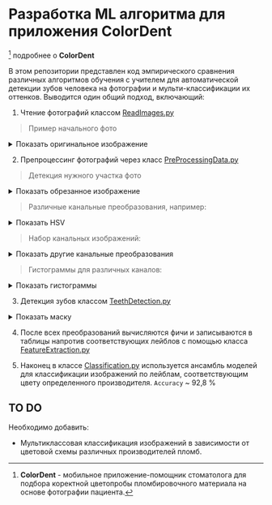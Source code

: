 # Разработка ML алгоритма для приложения ColorDent 

[^1] подробнее о **ColorDent**

[^1]: **ColorDent** - мобильное приложение-помощник стоматолога для подбора коректной цветопробы пломбировочного материала на основе фотографии пациента.

В этом репозитории представлен код эмпирического сравнения различных алгоритмов обучения с учителем для автоматической детекции зубов человека на фотографии и мульти-классификации их оттенков. Выводится один общий подход, включающий: 

1) Чтение фотографий классом [ReadImages.py](Experiment/Source/ReadImages.py)

> Пример начального фото 
<details>
  <summary>Показать оригинальное изображение</summary>

![Оригинальное фото](img/orig/101_0001.jpg)
</details>

2) Препроцессинг фотографий через класс [PreProcessingData.py](Experiment/Source/PreProcessingData.py)

> Детекция нужного участка фото
<details>
  <summary>Показать обрезанное изображение</summary>

![Обрезанное фото](img/teeth/101_0001.JPG)
</details>

> Различные канальные преобразования, например:
<details>
  <summary>Показать HSV</summary>

![HSV канал](img/features/101_0001.JPG)
</details>

> Набор канальных изображений:
<details>
  <summary>Показать другие канальные преобразования</summary>

![barchar_stack](img/features/BAR_StackColor_101_0001.JPG)
</details>

> Гистограммы для различных каналов:

<details>
  <summary>Показать гистограммы</summary>

![barchar_](img/features/BAR_CHART_HUE_101_0001.JPG)
![barchar_](img/features/BAR_CHART_SATURATION_101_0001.JPG)
![barchar_](img/features/BAR_CHART_VALUE_101_0001.JPG)
</details>

3) Детекция зубов классом [TeethDetection.py](Experiment/Source/TeethDetection.py)

<details>
  <summary>Показать маску</summary>

![mask](img/features/MASKOVERLAY_101_0001.JPG)
</details>

4) После всех преобразований вычисляются фичи и записываются в таблицы напротив соответствующих лейблов с помощью класса [FeatureExtraction.py](Experiment/Source/FeatureExtraction.py)

5) Наконец в классе [Classification.py](Experiment/Source/Classification.py) используется ансамбль моделей для классификации изображений по лейблам, соответствующим цвету определенного производителя. `Accuracy` ~ 92,8 %

## TO DO 

Необходимо добавить: 
* Мультиклассовая классификация изображений в зависимости от цветовой схемы различных производителей пломб.